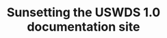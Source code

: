 ---
title: Sunsetting the USWDS 1.0 documentation site
tags:
 - Product updates
excerpt: It's been over five years since we launched USWDS 2.0 and moved on from USWDS v1. We archived the USWDS v1 documentation site a few years back, and at the end of 2024 we'll be taking it offline. Content will likely still be available via archive.org.
preview_url: none
---